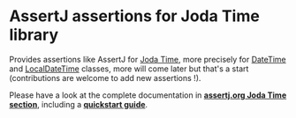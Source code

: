 AssertJ assertions for Joda Time library
========================================

Provides assertions like AssertJ for [Joda Time](http://joda-time.sourceforge.net/index.html), more precisely for [DateTime](http://joda-time.sourceforge.net/api-release/org/joda/time/DateTime.html) and [LocalDateTime](http://joda-time.sourceforge.net/api-release/org/joda/time/LocalDateTime.html) classes, more will come later but that's a start (contributions are welcome to add new assertions !).

Please have a look at the complete documentation in [**assertj.org Joda Time section**](http://joel-costigliola.github.io/assertj/assertj-joda-time.html), including a [**quickstart guide**](http://joel-costigliola.github.io/assertj/assertj-joda-time.html#quickstart).
